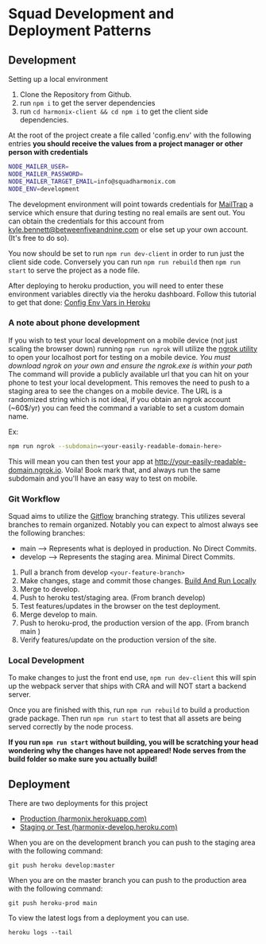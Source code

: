 # Squad Development and Deployment Patterns

## Development

Setting up a local environment

1. Clone the Repository from Github.
2. run `npm i` to get the server dependencies
3. run `cd harmonix-client && cd npm i` to get the client side dependencies.

At the root of the project create a file called 'config.env' with the following entries **you should receive the values from a project manager or other person with credentials**

```bash
NODE_MAILER_USER=
NODE_MAILER_PASSWORD=
NODE_MAILER_TARGET_EMAIL=info@squadharmonix.com
NODE_ENV=development
```

The development environment will point towards credentials for [MailTrap](https://mailtrap.io) a service which ensure that during testing no real emails are sent out. You can obtain the credentials
for this account from kyle.bennett@betweenfiveandnine.com or else set up your own account. (It's free to do so).

You now should be set to run `npm run dev-client` in order to run just the client side code.
Conversely you can run `npm run rebuild` then `npm run start` to serve the project as a node file.

After deploying to heroku production, you will need to enter these environment variables directly via the heroku dashboard. Follow this tutorial to get that done: [Config Env Vars in Heroku](https://devcenter.heroku.com/articles/config-vars)

### A note about phone development

If you wish to test your local development on a mobile device (not just scaling the browser down) running `npm run ngrok` will utilize the [ngrok utility](https://ngrok.com/) to open your localhost port for testing on a mobile device.
_You must download ngrok on your own and ensure the ngrok.exe is within your path_
The command will provide a publicly available url that you can hit on your phone to test your local development. This removes the need to push to a staging area to see the changes on a mobile device. The URL is a randomized string which is not ideal, if you obtain an ngrok account (~60$/yr) you can feed the command a variable to set a custom domain name.

Ex:

```bash
npm run ngrok --subdomain=<your-easily-readable-domain-here>
```

This will mean you can then test your app at http://your-easily-readable-domain.ngrok.io.
Voila! Book mark that, and always run the same subdomain and you'll have an easy way to test on mobile.

### Git Workflow

Squad aims to utilize the [Gitflow](https://datasift.github.io/gitflow/IntroducingGitFlow.html) branching strategy. This utilizes several branches to remain organized.
Notably you can expect to almost always see the following branches:

- main --> Represents what is deployed in production. No Direct Commits.
- develop --> Represents the staging area. Minimal Direct Commits.

1. Pull a branch from develop `<your-feature-branch>`
2. Make changes, stage and commit those changes. [Build And Run Locally](#Local-Development)
3. Merge to develop.
4. Push to heroku test/staging area. (From branch develop)
5. Test features/updates in the browser on the test deployment.
6. Merge develop to main.
7. Push to heroku-prod, the production version of the app. (From branch main )
8. Verify features/update on the production version of the site.

### Local Development

To make changes to just the front end use, `npm run dev-client` this will spin up the webpack server that ships with CRA and will NOT start a backend server.

Once you are finished with this, run `npm run rebuild` to build a production grade package. Then run `npm run start` to test that all assets are being served correctly by the node process.

**If you run `npm run start` without building, you will be scratching your head wondering why the changes have not appeared! Node serves from the build folder so make sure you actually build!**

## Deployment

There are two deployments for this project

- [Production (harmonix.herokuapp.com)](https://harmonix.herokuapp.com)
- [Staging or Test (harmonix-develop.heroku.com)](https://harmonix-develop.herokuapp.com)

When you are on the development branch you can push to the staging area with the following command:

```
git push heroku develop:master
```

When you are on the master branch you can push to the production area with the following command:

```
git push heroku-prod main
```

To view the latest logs from a deployment you can use.

```
heroku logs --tail
```
